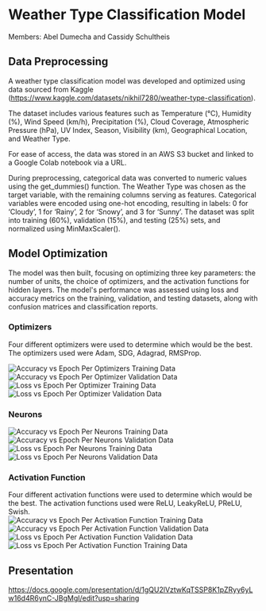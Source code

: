 # Weather Type Classification Model

Members: Abel Dumecha and Cassidy Schultheis

## Data Preprocessing
A weather type classification model was developed and optimized using data sourced from Kaggle (https://www.kaggle.com/datasets/nikhil7280/weather-type-classification).

The dataset includes various features such as Temperature (°C), Humidity (%), Wind Speed (km/h), Precipitation (%), Cloud Coverage, Atmospheric Pressure (hPa), UV Index, Season, Visibility (km), Geographical Location, and Weather Type.

For ease of access, the data was stored in an AWS S3 bucket and linked to a Google Colab notebook via a URL.

During preprocessing, categorical data was converted to numeric values using the get_dummies() function. The Weather Type was chosen as the target variable, with the remaining columns serving as features. Categorical variables were encoded using one-hot encoding, resulting in labels: 0 for ‘Cloudy’, 1 for ‘Rainy’, 2 for ‘Snowy’, and 3 for ‘Sunny’. The dataset was split into training (60%), validation (15%), and testing (25%) sets, and normalized using MinMaxScaler().

## Model Optimization
The model was then built, focusing on optimizing three key parameters: the number of units, the choice of optimizers, and the activation functions for hidden layers. The model's performance was assessed using loss and accuracy metrics on the training, validation, and testing datasets, along with confusion matrices and classification reports.

### Optimizers

Four different optimizers were used to determine which would be the best. The optimizers used were Adam, SDG, Adagrad, RMSProp. <br>

![Accuracy vs Epoch Per Optimizers Training Data](https://github.com/cassidyschul/weather_prediction/blob/main/Plots/Accuracy%20vs%20Epoch%20Per%20Optimizer%20Training%20Data.png?raw=true)
![Accuracy vs Epoch Per Optimizer Validation Data](https://github.com/cassidyschul/weather_prediction/blob/main/Plots/Accuracy%20vs%20Epoch%20Per%20Optimizer%20Validation%20Data.png?raw=true)
![Loss vs Epoch Per Optimizer Training Data](https://github.com/cassidyschul/weather_prediction/blob/main/Plots/Loss%20vs%20Epoch%20Per%20Optimizer%20Training%20Data.png?raw=true)
![Loss vs Epoch Per Optimizer Validation Data](https://github.com/cassidyschul/weather_prediction/blob/main/Plots/Loss%20vs%20Epoch%20Per%20Optimizer%20Validation%20Data.png?raw=true)

### Neurons


![Accuracy vs Epoch Per Neurons Training Data](https://github.com/cassidyschul/weather_prediction/blob/main/Plots/Accuracy%20vs%20Epoch%20Per%20Neurons%20Training%20Data.png?raw=true)
![Accuracy vs Epoch Per Neurons Validation Data](https://github.com/cassidyschul/weather_prediction/blob/main/Plots/Accuracy%20vs%20Epoch%20Per%20Neurons%20Validation%20Data.png?raw=true)
![Loss vs Epoch Per Neurons Training Data](https://github.com/cassidyschul/weather_prediction/blob/main/Plots/Loss%20vs%20Epoch%20Per%20Neurons%20Training%20Data.png?raw=true)
![Loss vs Epoch Per Neurons Validation Data](https://github.com/cassidyschul/weather_prediction/blob/main/Plots/Loss%20vs%20Epoch%20Per%20Neurons%20Validation%20Data.png?raw=true)

### Activation Function

Four different activation functions were used to determine which would be the best. The activation functions used were ReLU, LeakyReLU, PReLU, Swish. <br>
![Accuracy vs Epoch Per Activation Function Training Data](https://github.com/cassidyschul/weather_prediction/blob/main/Plots/Accuracy%20vs%20Epoch%20Per%20Activation%20Function%20Training%20Data.png?raw=true)
![Accuracy vs Epoch Per Activation Function Validation Data](https://github.com/cassidyschul/weather_prediction/blob/main/Plots/Accuracy%20vs%20Epoch%20Per%20Activation%20Function%20Validation%20Data.png?raw=true)
![Loss vs Epoch Per Activation Function Validation Data](https://github.com/cassidyschul/weather_prediction/blob/main/Plots/Loss%20vs%20Epoch%20Per%20Activation%20Function%20Validation%20Data.png?raw=true)
![Loss vs Epoch Per Activation Function Training Data](https://github.com/cassidyschul/weather_prediction/blob/main/Plots/Loss%20vs%20Epoch%20Per%20Activation%20Function%20Training%20Data.png?raw=true)

## Presentation
https://docs.google.com/presentation/d/1gQU2lVztwKqTSSP8K1pZRyy6yLw16d4R6ynC-JBgMgI/edit?usp=sharing
